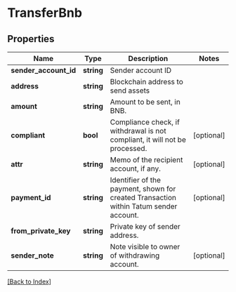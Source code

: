 # TransferBnb

## Properties

Name | Type | Description | Notes
------------ | ------------- | ------------- | -------------
**sender_account_id** | **string** | Sender account ID |
**address** | **string** | Blockchain address to send assets |
**amount** | **string** | Amount to be sent, in BNB. |
**compliant** | **bool** | Compliance check, if withdrawal is not compliant, it will not be processed. | [optional]
**attr** | **string** | Memo of the recipient account, if any. | [optional]
**payment_id** | **string** | Identifier of the payment, shown for created Transaction within Tatum sender account. | [optional]
**from_private_key** | **string** | Private key of sender address. |
**sender_note** | **string** | Note visible to owner of withdrawing account. | [optional]

[[Back to Index]](../index.md)
